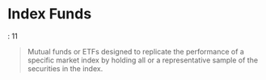 # Index Funds

: 11

> Mutual funds or ETFs designed to replicate the performance of a specific market index by holding all or a representative sample of the securities in the index.
>